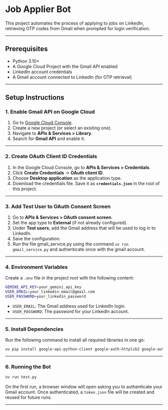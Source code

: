 # Job Applier Bot

This project automates the process of applying to jobs on LinkedIn, retrieving OTP codes from Gmail when prompted for login verification.

---

## Prerequisites

* Python 3.10+
* A Google Cloud Project with the Gmail API enabled
* LinkedIn account credentials
* A Gmail account connected to LinkedIn (for OTP retrieval)

---

## Setup Instructions

### 1. Enable Gmail API on Google Cloud

1. Go to [Google Cloud Console](https://console.cloud.google.com/).
2. Create a new project (or select an existing one).
3. Navigate to **APIs & Services > Library**.
4. Search for **Gmail API** and enable it.

---

### 2. Create OAuth Client ID Credentials

1. In the Google Cloud Console, go to **APIs & Services > Credentials**.
2. Click **Create Credentials** → **OAuth client ID**.
3. Choose **Desktop application** as the application type.
4. Download the credentials file. Save it as **`credentials.json`** in the root of this project.

---

### 3. Add Test User to OAuth Consent Screen

1. Go to **APIs & Services > OAuth consent screen**.
2. Set the app type to **External** (if not already configured).
3. Under **Test users**, add the Gmail address that will be used to log in to LinkedIn.
4. Save the configuration.
5. Run the file gmail_service.py using the command `uv run gmail_service.py` and authenticate once with the gmail account.

---

### 4. Environment Variables

Create a `.env` file in the project root with the following content:

```bash
GEMINI_API_KEY=your_gemini_api_key
USER_EMAIL=your_linkedin_email@gmail.com
USER_PASSWORD=your_linkedin_password
```

* `USER_EMAIL`: The Gmail address used for LinkedIn login.
* `USER_PASSWORD`: The password for your LinkedIn account.

---

### 5. Install Dependencies

Run the following command to install all required libraries in one go:

```bash
uv pip install google-api-python-client google-auth-httplib2 google-auth-oauthlib python-dotenv pydantic browser-use
```

---

### 6. Running the Bot

```bash
uv run test.py
```

On the first run, a browser window will open asking you to authenticate your Gmail account. Once authenticated, a `token.json` file will be created and reused for future runs.

---
